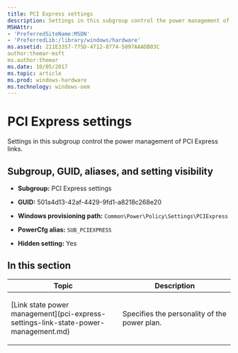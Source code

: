 ```yaml
---
title: PCI Express settings
description: Settings in this subgroup control the power management of PCI Express links.
MSHAttr:
- 'PreferredSiteName:MSDN'
- 'PreferredLib:/library/windows/hardware'
ms.assetid: 211E3357-775D-4712-8774-5097AAADB03C
author:themar-msft
ms.author:themar
ms.date: 10/05/2017
ms.topic: article
ms.prod: windows-hardware
ms.technology: windows-oem
---
```


# PCI Express settings


Settings in this subgroup control the power management of PCI Express links.

## <span id="Subgroup__GUID__aliases__and_setting_visibility"></span><span id="subgroup__guid__aliases__and_setting_visibility"></span><span id="SUBGROUP__GUID__ALIASES__AND_SETTING_VISIBILITY"></span>Subgroup, GUID, aliases, and setting visibility


-   **Subgroup:** PCI Express settings

-   **GUID:** 501a4d13-42af-4429-9fd1-a8218c268e20

-   **Windows provisioning path:** `Common\Power\Policy\Settings\PCIExpress`

-   **PowerCfg alias:** `SUB_PCIEXPRESS`

-   **Hidden setting:** Yes

## <span id="in_this_section"></span>In this section


<table>
<colgroup>
<col width="50%" />
<col width="50%" />
</colgroup>
<thead>
<tr class="header">
<th>Topic</th>
<th>Description</th>
</tr>
</thead>
<tbody>
<tr class="odd">
<td><p>[Link state power management](pci-express-settings-link-state-power-management.md)</p></td>
<td><p>Specifies the personality of the power plan.</p></td>
</tr>
</tbody>
</table>
